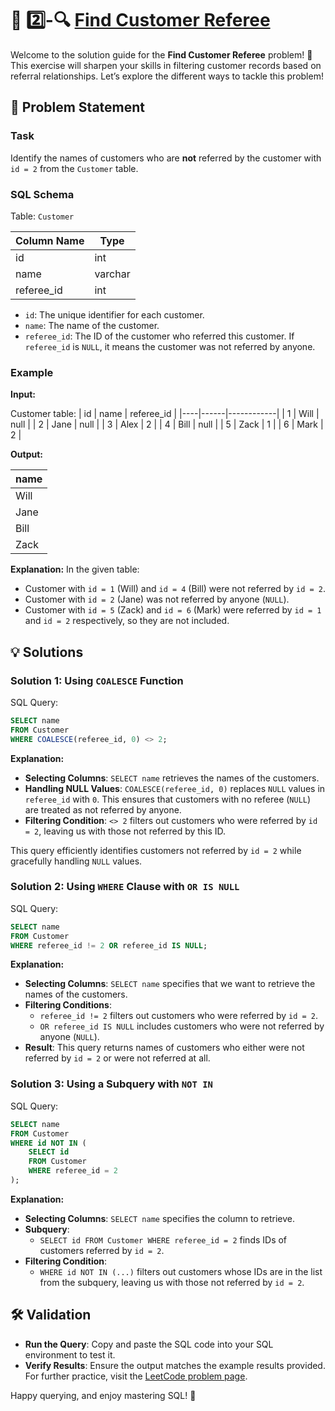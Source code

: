 
# 👤 2️⃣-🔍 [Find Customer Referee](https://leetcode.com/problems/find-customer-referee/description/?envType=study-plan-v2&envId=top-sql-50)

Welcome to the solution guide for the **Find Customer Referee** problem! 🎯 This exercise will sharpen your skills in filtering customer records based on referral relationships. Let’s explore the different ways to tackle this problem!

## 📜 Problem Statement

### **Task**
Identify the names of customers who are **not** referred by the customer with `id = 2` from the `Customer` table.

### **SQL Schema**

Table: `Customer`

| Column Name | Type    |
|-------------|---------|
| id          | int     |
| name        | varchar |
| referee_id  | int     |

- `id`: The unique identifier for each customer.
- `name`: The name of the customer.
- `referee_id`: The ID of the customer who referred this customer. If `referee_id` is `NULL`, it means the customer was not referred by anyone.

### **Example**

**Input:**

Customer table:
| id | name | referee_id |
|----|------|------------|
| 1  | Will | null       |
| 2  | Jane | null       |
| 3  | Alex | 2          |
| 4  | Bill | null       |
| 5  | Zack | 1          |
| 6  | Mark | 2          |

**Output:**

| name |
|------|
| Will |
| Jane |
| Bill |
| Zack |

**Explanation:**
In the given table:
- Customer with `id = 1` (Will) and `id = 4` (Bill) were not referred by `id = 2`.
- Customer with `id = 2` (Jane) was not referred by anyone (`NULL`).
- Customer with `id = 5` (Zack) and `id = 6` (Mark) were referred by `id = 1` and `id = 2` respectively, so they are not included.

## 💡 Solutions

### **Solution 1: Using `COALESCE` Function**

SQL Query:

```sql
SELECT name
FROM Customer
WHERE COALESCE(referee_id, 0) <> 2;
```

**Explanation:**

- **Selecting Columns**: `SELECT name` retrieves the names of the customers.
- **Handling NULL Values**: `COALESCE(referee_id, 0)` replaces `NULL` values in `referee_id` with `0`. This ensures that customers with no referee (`NULL`) are treated as not referred by anyone.
- **Filtering Condition**: `<> 2` filters out customers who were referred by `id = 2`, leaving us with those not referred by this ID.

This query efficiently identifies customers not referred by `id = 2` while gracefully handling `NULL` values.

### **Solution 2: Using `WHERE` Clause with `OR IS NULL`**

SQL Query:

```sql
SELECT name
FROM Customer
WHERE referee_id != 2 OR referee_id IS NULL;
```

**Explanation:**

- **Selecting Columns**: `SELECT name` specifies that we want to retrieve the names of the customers.
- **Filtering Conditions**:
  - `referee_id != 2` filters out customers who were referred by `id = 2`.
  - `OR referee_id IS NULL` includes customers who were not referred by anyone (`NULL`).
- **Result**: This query returns names of customers who either were not referred by `id = 2` or were not referred at all.

### **Solution 3: Using a Subquery with `NOT IN`**

SQL Query:

```sql
SELECT name
FROM Customer
WHERE id NOT IN (
    SELECT id
    FROM Customer
    WHERE referee_id = 2
);
```

**Explanation:**

- **Selecting Columns**: `SELECT name` specifies the column to retrieve.
- **Subquery**:
  - `SELECT id FROM Customer WHERE referee_id = 2` finds IDs of customers referred by `id = 2`.
- **Filtering Condition**:
  - `WHERE id NOT IN (...)` filters out customers whose IDs are in the list from the subquery, leaving us with those not referred by `id = 2`.

## 🛠️ Validation

- **Run the Query**: Copy and paste the SQL code into your SQL environment to test it.
- **Verify Results**: Ensure the output matches the example results provided. For further practice, visit the [LeetCode problem page](https://leetcode.com/problems/find-customer-referee/description/?envType=study-plan-v2&envId=top-sql-50).

Happy querying, and enjoy mastering SQL! 🚀


